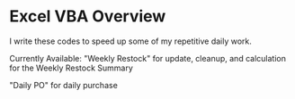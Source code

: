 # Excel VBA Overview

I write these codes to speed up some of my repetitive daily work.

Currently Available:
"Weekly Restock" for update, cleanup, and calculation for the Weekly Restock Summary

"Daily PO" for daily purchase




